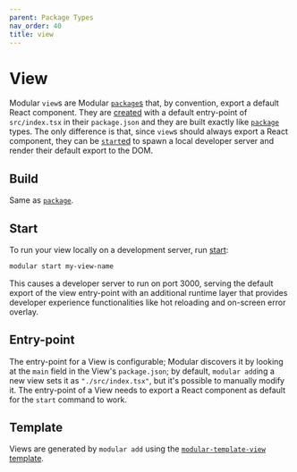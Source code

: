 ```yaml
---
parent: Package Types
nav_order: 40
title: view
---
```


# View

Modular `view`s are Modular [`package`s](./package.md) that, by convention,
export a default React component. They are [created](../commands/add.md) with a
default entry-point of `src/index.tsx` in their `package.json` and they are
built exactly like [`package`](./package.md) types. The only difference is that,
since `view`s should always export a React component, they can be
[`start`ed](../commands/start.md) to spawn a local developer server and render
their default export to the DOM.

## Build

Same as [`package`](./package.md/#build).

## Start

To run your view locally on a development server, run
[start](../commands/start.md):

```bash
modular start my-view-name
```

This causes a developer server to run on port 3000, serving the default export
of the view entry-point with an additional runtime layer that provides developer
experience functionalities like hot reloading and on-screen error overlay.

## Entry-point

The entry-point for a View is configurable; Modular discovers it by looking at
the `main` field in the View's `package.json`; by default, `modular add`ing a
new view sets it as `"./src/index.tsx"`, but it's possible to manually modify
it. The entry-point of a View needs to export a React component as default for
the `start` command to work.

## Template

Views are generated by `modular add` using the
[`modular-template-view`](https://github.com/jpmorganchase/modular/tree/main/packages/modular-template-view)
[template](./template.md).
